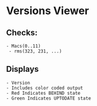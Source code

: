# Versions Viewer

## Checks:
 	- Macs(0..11)
	 - rms(323, 231, ...)

## Displays
 	- Version
	- Includes color coded output
	- Red Indicates BEHIND state
	- Green Indicates UPTODATE state
